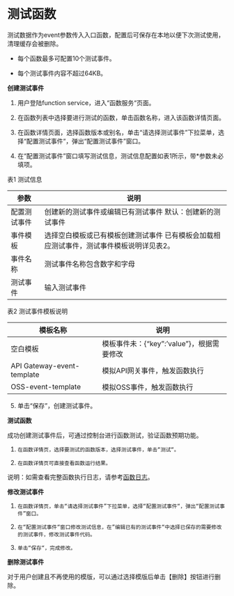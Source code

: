 # 测试函数

测试数据作为event参数传入入口函数，配置后可保存在本地以便下次测试使用，清理缓存会被删除。

* 每个函数最多可配置10个测试事件。

* 每个测试事件内容不超过64KB。

 

**创建测试事件**

1. 用户登陆function service，进入“函数服务“页面。
 
2. 在函数列表中选择要进行测试的函数，单击函数名称，进入该函数详情页面。

3. 在函数详情页面，选择函数版本或别名，单击“请选择测试事件”下拉菜单，选择“配置测试事件“，弹出“配置测试事件”窗口。

4. 在“配置测试事件”窗口填写测试信息，测试信息配置如表1所示，带*参数未必填项。

表1 测试信息

| 参数         | 说明                                                         |
| ------------ | ------------------------------------------------------------ |
| 配置测试事件 | 创建新的测试事件或编辑已有测试事件   默认：创建新的测试事件  |
| 事件模板     | 选择空白模板或已有模板创建测试事件   已有模板会加载相应测试事件，测试事件模板说明详见表2。 |
| 事件名称     | 测试事件名称包含数字和字母                |
| 测试事件     | 输入测试事件                                                 |

表2 测试事件模板说明

| 模板名称                   | 说明                                      |
| -------------------------- | ----------------------------------------- |
| 空白模板                   | 模板事件未：{“key”:’value”}，根据需要修改 |
| API Gateway-event-template | 模拟API网关事件，触发函数执行             |
| OSS-event-template         | 模拟OSS事件，触发函数执行                 |

 

5. 单击“保存”，创建测试事件。

 

**测试函数**

成功创建测试事件后，可通过控制台进行函数测试，验证函数预期功能。

1.     在函数详情页，选择要测试的函数版本，选择测试事件，单击“测试“。

2.     在函数详情页可直接查看函数运行结果。

说明：如需查看完整函数执行日志，请参考[函数日志](../../Operation-Guide/log.md)。

 

**修改测试事件**

1.     在函数详情页，单击“请选择测试事件”下拉菜单，选择“配置测试事件“，弹出“配置测试事件”窗口。

2.     在“配置测试事件“窗口修改测试信息，在”编辑已有的测试事件“中选择已保存的需要修改的测试事件，修改测试事件代码。

3.     单击“保存“，完成修改。

 

**删除测试事件**

对于用户创建且不再使用的模版，可以通过选择模版后单击【删除】按钮进行删除。
